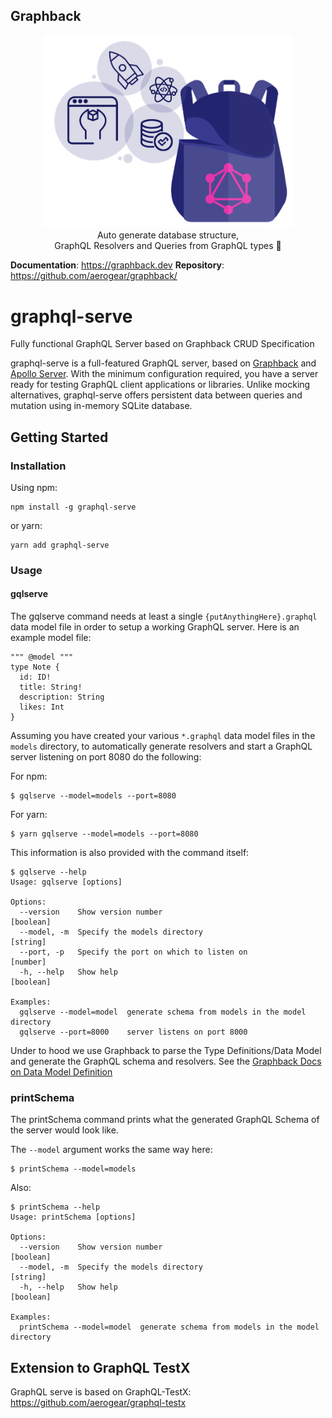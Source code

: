 ## Graphback

<p align="center">
  <img width="400" src="https://github.com/aerogear/graphback/raw/master/website/static/img/graphback.png">
  <br/>
  Auto generate database structure, <br/>
  GraphQL Resolvers and Queries from GraphQL types 🚀
</p>

**Documentation**: https://graphback.dev
**Repository**: https://github.com/aerogear/graphback/

# graphql-serve

Fully functional GraphQL Server based on Graphback CRUD Specification

graphql-serve is a full-featured GraphQL server, based on
[Graphback](https://graphback.dev/) and
[Apollo Server](https://www.apollographql.com/docs/apollo-server/). With the
minimum configuration required, you have a server ready for testing GraphQL
client applications or libraries. Unlike mocking alternatives, graphql-serve
offers persistent data between queries and mutation using in-memory SQLite
database.



## Getting Started

### Installation

Using npm:

```
npm install -g graphql-serve
```

or yarn:

```
yarn add graphql-serve
```

### Usage


#### gqlserve

The gqlserve command needs at least a single `{putAnythingHere}.graphql` data model file in order to setup a working GraphQL server. Here is an example model file:

```
""" @model """
type Note {
  id: ID!
  title: String!
  description: String
  likes: Int
}
```


Assuming you have created your various `*.graphql` data model files in the `models` directory, to automatically generate resolvers and start a GraphQL server listening on port 8080 do the following:

For npm:
```
$ gqlserve --model=models --port=8080
```

For yarn:
```
$ yarn gqlserve --model=models --port=8080
```

This information is also provided with the command itself:
```
$ gqlserve --help
Usage: gqlserve [options]

Options:
  --version    Show version number                                     [boolean]
  --model, -m  Specify the models directory                             [string]
  --port, -p   Specify the port on which to listen on                   [number]
  -h, --help   Show help                                               [boolean]

Examples:
  gqlserve --model=model  generate schema from models in the model directory
  gqlserve --port=8000    server listens on port 8000
```

Under to hood we use Graphback to parse the Type Definitions/Data Model and
generate the GraphQL schema and resolvers. See the
[Graphback Docs on Data Model Definition](https://graphback.dev/docs/datamodel)


### printSchema

The printSchema command prints what the generated GraphQL Schema of the server would look like.

The `--model` argument works the same way here:

```
$ printSchema --model=models
```
Also:

```
$ printSchema --help
Usage: printSchema [options]

Options:
  --version    Show version number                                     [boolean]
  --model, -m  Specify the models directory                             [string]
  -h, --help   Show help                                               [boolean]

Examples:
  printSchema --model=model  generate schema from models in the model directory
```

## Extension to GraphQL TestX

GraphQL serve is based on GraphQL-TestX:
https://github.com/aerogear/graphql-testx

